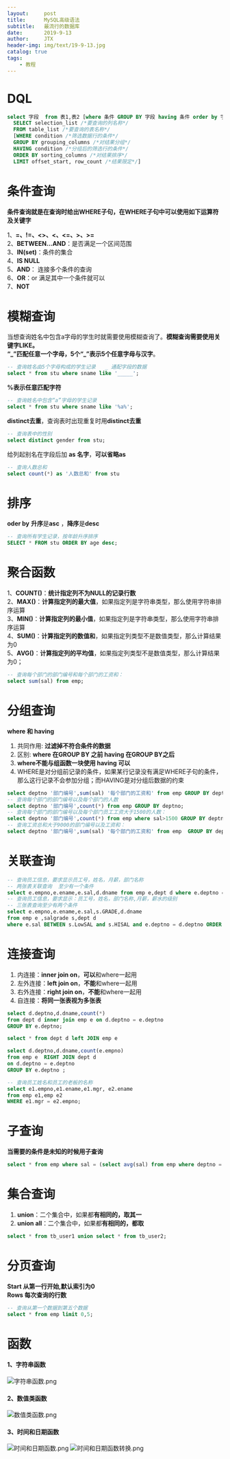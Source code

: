 ```yaml
---
layout:     post                    
title:      MySQL高级语法                     
subtitle:   最流行的数据库               
date:       2019-9-13               
author:     JTX                      
header-img: img/text/19-9-13.jpg   
catalog: true                        
tags:                                
    - 教程
---
```


# DQL
```sql
select 字段  from 表1,表2 [where 条件 GROUP BY 字段 having 条件 order by 字段 LIMIT 5];
  SELECT selection_list /*要查询的列名称*/
  FROM table_list /*要查询的表名称*/
  [WHERE condition /*筛选数据行的条件*/
  GROUP BY grouping_columns /*对结果分组*/
  HAVING condition /*分组后的筛选行的条件*/
  ORDER BY sorting_columns /*对结果排序*/
  LIMIT offset_start, row_count /*结果限定*/]
```

# 条件查询
**条件查询就是在查询时给出WHERE子句，在WHERE子句中可以使用如下运算符及关键字**

1、**=、!=、<>、<、<=、>、>=**<br/>
2、**BETWEEN…AND**：是否满足一个区间范围<br/>
3、**IN(set)**：条件的集合<br/>
4、**IS NULL**<br/>
5、**AND**： 连接多个条件的查询<br/>
6、**OR**：or  满足其中一个条件就可以<br/>
7、**NOT**

# 模糊查询
当想查询姓名中包含a字母的学生时就需要使用模糊查询了。**模糊查询需要使用关键字LIKE。**<br/>
**“\_”匹配任意一个字母，5个“\_”表示5个任意字母与汉字**。<br/>
```sql
-- 查询姓名由5个字母构成的学生记录   _ 通配字段的数据
select * from stu where sname like '_____';
```

**\%表示任意匹配字符**<br/>
```sql
-- 查询姓名中包含“a”字母的学生记录
select * from stu where sname like '%a%';
```

**distinct去重**，查询表时出现重复时用**distinct去重**
```sql
-- 查询表中的性别
select distinct gender from stu;
```

给列起别名在字段后加 **as 名字**，**可以省略as**
```sql
-- 查询人数总和
select count(*) as '人数总和' from stu
```

# 排序
**oder by** **升序**是**asc** ，**降序**是**desc**
```sql
-- 查询所有学生记录，按年龄升序排序
SELECT * FROM stu ORDER BY age desc;
```

# 聚合函数
1、**COUNT()**：**统计指定列不为NULL的记录行数**<br/>
2、**MAX()**：**计算指定列的最大值**，如果指定列是字符串类型，那么使用字符串排序运算<br/>
3、**MIN()**：**计算指定列的最小值**，如果指定列是字符串类型，那么使用字符串排序运算<br/>
4、**SUM()**：**计算指定列的数值和**，如果指定列类型不是数值类型，那么计算结果为0<br/>
5、**AVG()**：**计算指定列的平均值**，如果指定列类型不是数值类型，那么计算结果为0；
```sql
-- 查询每个部门的部门编号和每个部门的工资和：
select sum(sal) from emp;
```

# 分组查询
**where 和 having**
1. 共同作用: **过滤掉不符合条件的数据**
2. 区别: **where 在GROUP BY 之前  having 在GROUP BY之后**
3. **where不能与组函数一块使用 having 可以**
4. WHERE是对分组前记录的条件，如果某行记录没有满足WHERE子句的条件，那么这行记录不会参加分组；而HAVING是对分组后数据的约束

```sql
select deptno '部门编号',sum(sal) '每个部门的工资和' from emp GROUP BY deptno;
-- 查询每个部门的部门编号以及每个部门的人数
select deptno '部门编号',count(*) from emp GROUP BY deptno;
-- 查询每个部门的部门编号以及每个部门员工工资大于1500的人数：
select deptno '部门编号',count(*) from emp where sal>1500 GROUP BY deptno;
-- 查询工资总和大于9000的部门编号以及工资和：
select deptno '部门编号',sum(sal) '每个部门的工资和' from emp  GROUP BY deptno having sum(sal)>9000 ;
```

# 关联查询
```sql
-- 查询员工信息，要求显示员工号，姓名，月薪，部门名称 
-- 两张表关联查询  至少有一个条件
select e.empno,e.ename,e.sal,d.dname from emp e,dept d where e.deptno = d.deptno;
-- 查询员工信息，要求显示：员工号，姓名，部门名称,月薪，薪水的级别
-- 三张表查询至少有两个条件
select e.empno,e.ename,e.sal,s.GRADE,d.dname
from emp e ,salgrade s,dept d
where e.sal BETWEEN s.LowSAL and s.HISAL and e.deptno = d.deptno ORDER BY s.GRADE;
```

# 连接查询
1. 内连接：**inner join on**，**可以**和where一起用
2. 左外连接：**left join on**，**不能**和where一起用
3. 右外连接：**right join on**，**不能**和where一起用
4. 自连接：**将同一张表视为多张表**

```sql
select d.deptno,d.dname,count(*)
from dept d inner join emp e on d.deptno = e.deptno 
GROUP BY e.deptno;

select * from dept d left JOIN emp e 

select d.deptno,d.dname,count(e.empno)
from emp e  RIGHT JOIN dept d 
on d.deptno = e.deptno 
GROUP BY e.deptno ;

-- 查询员工姓名和员工的老板的名称
select e1.empno,e1.ename,e1.mgr, e2.ename
from emp e1,emp e2 
WHERE e1.mgr = e2.empno;
```

# 子查询
**当需要的条件是未知的时候用子查询**
```sql
select * from emp where sal = (select avg(sal) from emp where deptno = 20) ;
```

# 集合查询
1. **union**：二个集合中，如果都**有相同的，取其一**
2. **union all**：二个集合中，如果都**有相同的，都取**

```sql
select * from tb_user1 union select * from tb_user2;
```

# 分页查询
**Start 从第一行开始,默认索引为0**<br/>
**Rows 每次查询的行数**
```sql
-- 查询从第一个数据到第五个数据
select * from emp limit 0,5;
```

# 函数
#### 1、字符串函数
![字符串函数.png](https://i.loli.net/2019/09/13/J67kbrf3RG9yL4M.png)
#### 2、数值类函数
![数值类函数.png](https://i.loli.net/2019/09/13/mthYNFUcGSeJRnk.png)
#### 3、时间和日期函数
![时间和日期函数.png](https://i.loli.net/2019/09/13/mRTSPNbtUZvEo5W.png)
![时间和日期函数转换.png](https://i.loli.net/2019/09/13/aBKHyCQSeIozcnr.png)